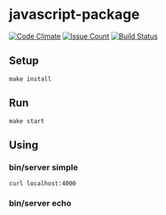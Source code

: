 # javascript-package

[![Code Climate](https://codeclimate.com/github/hexlet-boilerplates/javascript-package/badges/gpa.svg)](https://codeclimate.com/github/hexlet-boilerplates/javascript-package)
[![Issue Count](https://codeclimate.com/github/hexlet-boilerplates/javascript-package/badges/issue_count.svg)](https://codeclimate.com/github/hexlet-boilerplates/javascript-package)
[![Build Status](https://travis-ci.org/hexlet-boilerplates/javascript-package.svg?branch=master)](https://travis-ci.org/hexlet-boilerplates/javascript-package)

## Setup

```
make install
```

## Run

```
make start
```

## Using

### bin/server simple

```
curl localhost:4000
```

### bin/server echo


